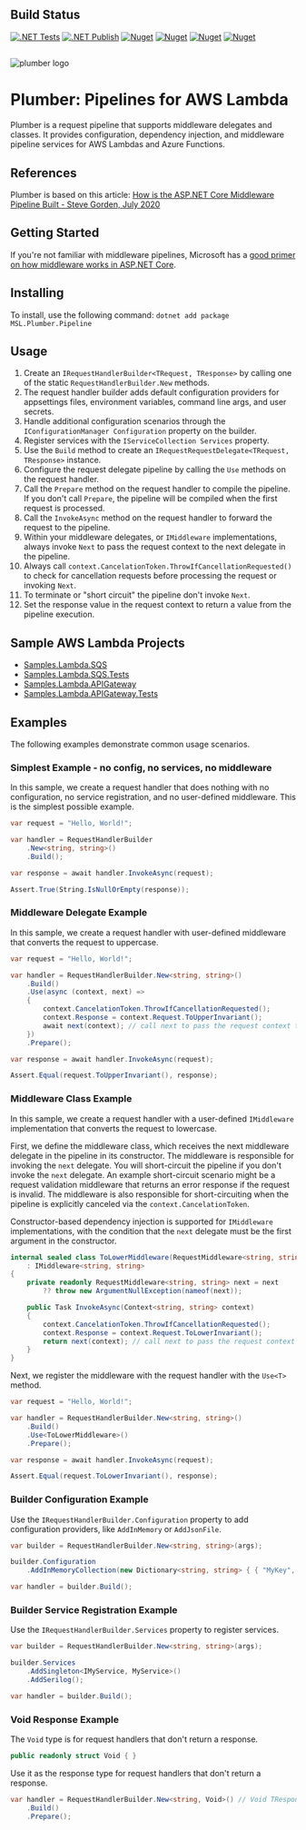 ## Build Status
[![.NET Tests](https://github.com/marklauter/plumber/actions/workflows/dotnet.tests.yml/badge.svg)](https://github.com/marklauter/plumber/actions/workflows/dotnet.tests.yml)
[![.NET Publish](https://github.com/marklauter/plumber/actions/workflows/dotnet.publish.yml/badge.svg)](https://github.com/marklauter/plumber/actions/workflows/dotnet.publish.yml)
[![Nuget](https://img.shields.io/badge/Nuget-v1.0.49-blue)](https://www.nuget.org/packages/MSL.Plumber.Pipeline/)
[![Nuget](https://img.shields.io/badge/.NET-6.0-blue)](https://dotnet.microsoft.com/en-us/download/dotnet/6.0)
[![Nuget](https://img.shields.io/badge/.NET-7.0-blue)](https://dotnet.microsoft.com/en-us/download/dotnet/7.0)
[![Nuget](https://img.shields.io/badge/.NET-8.0-blue)](https://dotnet.microsoft.com/en-us/download/dotnet/8.0/)

##
![plumber logo](https://raw.githubusercontent.com/marklauter/plumber/main/images/plumber.png)

# Plumber: Pipelines for AWS Lambda
Plumber is a request pipeline that supports middleware delegates and classes. It provides configuration, dependency injection, and middleware pipeline services for AWS Lambdas and Azure Functions.

## References
Plumber is based on this article:
[How is the ASP.NET Core Middleware Pipeline Built - Steve Gorden, July 2020](https://www.stevejgordon.co.uk/how-is-the-asp-net-core-middleware-pipeline-built)

## Getting Started
If you're not familiar with middleware pipelines, Microsoft has a [good primer on how middleware works in ASP.NET Core](https://learn.microsoft.com/en-us/aspnet/core/fundamentals/middleware/?view=aspnetcore-8.0).

## Installing
To install, use the following command: `dotnet add package MSL.Plumber.Pipeline`

## Usage
1. Create an `IRequestHandlerBuilder<TRequest, TResponse>` by calling one of the static `RequestHandlerBuilder.New` methods. 
1. The request handler builder adds default configuration providers for appsettings files, environment variables, command line args, and user secrets.
1. Handle additional configuration scenarios through the  `IConfigurationManager Configuration` property on the builder.
1. Register services with the `IServiceCollection Services` property.
1. Use the `Build` method to create an `IRequestRequestDelegate<TRequest, TResponse>` instance.
1. Configure the request delegate pipeline by calling the `Use` methods on the request handler.
1. Call the `Prepare` method on the request handler to compile the pipeline. If you don't call `Prepare`, the pipeline will be compiled when the first request is processed.
1. Call the `InvokeAsync` method on the request handler to forward the request to the pipeline.
1. Within your middleware delegates, or `IMiddleware` implementations, always invoke `Next` to pass the request context to the next delegate in the pipeline.
1. Always call `context.CancelationToken.ThrowIfCancellationRequested()` to check for cancellation requests before processing the request or invoking `Next`.
1. To terminate or "short circuit" the pipeline don't invoke `Next`.
1. Set the response value in the request context to return a value from the pipeline execution.

## Sample AWS Lambda Projects
- [Samples.Lambda.SQS](https://github.com/marklauter/Plumber/tree/main/Sample.AWSLambda.SQS)
- [Samples.Lambda.SQS.Tests](https://github.com/marklauter/Plumber/tree/main/Sample.AWSLambda.SQS.Tests)
- [Samples.Lambda.APIGateway](https://github.com/marklauter/Plumber/tree/main/Sample.AWSLambda.APIGateway)
- [Samples.Lambda.APIGateway.Tests](https://github.com/marklauter/Plumber/tree/main/Sample.AWSLambda.APIGateway.Tests)

## Examples
The following examples demonstrate common usage scenarios.

### Simplest Example - no config, no services, no middleware
In this sample, we create a request handler that does nothing with no configuration, no service registration, and no user-defined middleware. This is the simplest possible example.
```csharp
var request = "Hello, World!";

var handler = RequestHandlerBuilder
    .New<string, string>()
    .Build();

var response = await handler.InvokeAsync(request);

Assert.True(String.IsNullOrEmpty(response));
```

### Middleware Delegate Example
In this sample, we create a request handler with user-defined middleware that converts the request to uppercase.
```csharp
var request = "Hello, World!";

var handler = RequestHandlerBuilder.New<string, string>()
    .Build()
    .Use(async (context, next) =>
    {
        context.CancelationToken.ThrowIfCancellationRequested();
        context.Response = context.Request.ToUpperInvariant();
        await next(context); // call next to pass the request context to the next delegate in the pipeline
    })
    .Prepare();

var response = await handler.InvokeAsync(request);

Assert.Equal(request.ToUpperInvariant(), response);
```

### Middleware Class Example
In this sample, we create a request handler with a user-defined `IMiddleware` implementation that converts the request to lowercase.

First, we define the middleware class, which receives the next middleware delegate in the pipeline in its constructor.
The middleware is responsible for invoking the `next` delegate. You will short-circuit the pipeline if you don't invoke the `next` delegate.
An example short-circuit scenario might be a request validation middleware that returns an error response if the request is invalid. 
The middleware is also responsible for short-circuiting when the pipeline is explicitly canceled via the `context.CancelationToken`.

Constructor-based dependency injection is supported for `IMiddleware` implementations, 
with the condition that the `next` delegate must be the first argument in the constructor.
```csharp
internal sealed class ToLowerMiddleware(RequestMiddleware<string, string> next)
    : IMiddleware<string, string>
{
    private readonly RequestMiddleware<string, string> next = next
        ?? throw new ArgumentNullException(nameof(next));

    public Task InvokeAsync(Context<string, string> context)
    {
        context.CancelationToken.ThrowIfCancellationRequested();
        context.Response = context.Request.ToLowerInvariant();
        return next(context); // call next to pass the request context to the next delegate in the pipeline
    }
}
```

Next, we register the middleware with the request handler with the `Use<T>` method.
```csharp
var request = "Hello, World!";

var handler = RequestHandlerBuilder.New<string, string>()
    .Build()
    .Use<ToLowerMiddleware>()
    .Prepare();

var response = await handler.InvokeAsync(request);

Assert.Equal(request.ToLowerInvariant(), response);
```

### Builder Configuration Example
Use the `IRequestHandlerBuilder.Configuration` property to add configuration providers, like `AddInMemory` or `AddJsonFile`.
```csharp
var builder = RequestHandlerBuilder.New<string, string>(args);

builder.Configuration
    .AddInMemoryCollection(new Dictionary<string, string> { { "MyKey", "MyValue" } });

var handler = builder.Build();
```

### Builder Service Registration Example
Use the `IRequestHandlerBuilder.Services` property to register services.
```csharp
var builder = RequestHandlerBuilder.New<string, string>(args);

builder.Services
    .AddSingleton<IMyService, MyService>()
    .AddSerilog();

var handler = builder.Build();
```

### Void Response Example
The `Void` type is for request handlers that don't return a response.
```csharp
public readonly struct Void { }
```

Use it as the response type for request handlers that don't return a response.
```csharp
var handler = RequestHandlerBuilder.New<string, Void>() // Void TResponse type
    .Build()
    .Prepare();
```
